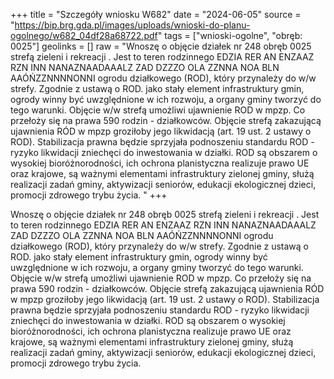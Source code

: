 +++
title = "Szczegóły wniosku W682"
date = "2024-06-05"
source = "https://bip.brg.gda.pl/images/uploads/wnioski-do-planu-ogolnego/w682_04df28a68722.pdf"
tags = ["wnioski-ogolne", "obręb: 0025"]
geolinks = []
raw = "Wnoszę o objęcie działek nr 248 obręb 0025 strefą zieleni i rekreacji . Jest to teren rodzinnego EDZIA RER AN ENZAAZ RZN INN NANAZNAADAAALZ ZAD DZZZO OLA ZZNNA NOA BLN AAÓŃZZNNNNONNI  ogrodu działkowego (ROD), który przynależy do w/w strefy. Zgodnie z ustawą o ROD. jako stały element infrastruktury gmin, ogrody winny być uwzględnione w ich rozwoju, a organy gminy tworzyć do tego warunki. Objęcie w/w strefą umożliwi ujawnienie ROD w mpzp. Co przełoży się na prawa 590 rodzin - działkowców. Objęcie strefą zakazującą ujawnienia RÓD w mpzp groziłoby jego likwidacją (art. 19 ust. 2 ustawy o ROD). Stabilizacja prawna będzie sprzyjała podnoszeniu standardu ROD - ryzyko likwidacji zniechęci do inwestowania w działki. ROD są obszarem o wysokiej bioróżnorodności, ich ochrona planistyczna realizuje  prawo UE oraz krajowe, są ważnymi elementami infrastruktury zielonej gminy, służą realizacji zadań gminy, aktywizacji seniorów, edukacji ekologicznej dzieci, promocji zdrowego trybu życia. "
+++

Wnoszę o objęcie działek nr 248 obręb 0025 strefą zieleni i rekreacji . Jest to teren rodzinnego
EDZIA RER AN ENZAAZ RZN INN NANAZNAADAAALZ ZAD DZZZO OLA ZZNNA NOA BLN AAÓŃZZNNNNONNI
 ogrodu działkowego (ROD), który przynależy do w/w strefy. Zgodnie z ustawą o ROD. jako stały element
infrastruktury gmin, ogrody winny być uwzględnione w ich rozwoju, a organy gminy tworzyć do tego warunki.
Objęcie w/w strefą umożliwi ujawnienie ROD w mpzp. Co przełoży się na prawa 590 rodzin - działkowców.
Objęcie strefą zakazującą ujawnienia RÓD w mpzp groziłoby jego likwidacją (art. 19 ust. 2 ustawy o ROD).
Stabilizacja prawna będzie sprzyjała podnoszeniu standardu ROD - ryzyko likwidacji zniechęci do
inwestowania w działki. ROD są obszarem o wysokiej bioróżnorodności, ich ochrona planistyczna realizuje
 prawo UE oraz krajowe, są ważnymi elementami infrastruktury zielonej gminy, służą realizacji zadań gminy,
aktywizacji seniorów, edukacji ekologicznej dzieci, promocji zdrowego trybu życia.



